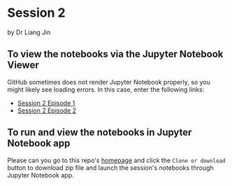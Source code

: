 # Session 2
by Dr Liang Jin

## To view the notebooks via the Jupyter Notebook Viewer
GitHub sometimes does not render Jupyter Notebook properly, so you might likely see loading errors. In this case, enter the following links:
- [Session 2 Episode 1](https://nbviewer.jupyter.org/github/drliangjin/minipy/blob/master/notebooks/Session_2/Episode_1/minipy_jupyter.ipynb)
- [Session 2 Episode 2](https://nbviewer.jupyter.org/github/drliangjin/minipy/blob/master/notebooks/Session_2/Episode_2/minipy_python.ipynb)

## To run and view the notebooks in Jupyter Notebook app
Please can you go to this repo's [homepage](https://github.com/drliangjin/minipy) and click the `Clone or download` button to download zip file and launch the session's notebooks through Jupyter Notebook app.
